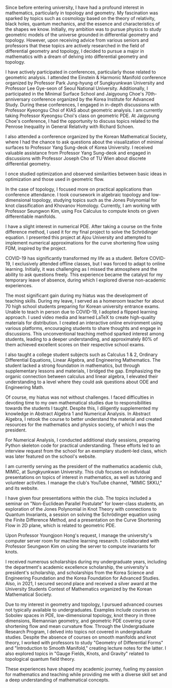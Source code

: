 Since before entering university, I have had a profound interest in mathematics, particularly in topology and geometry. My fascination was sparked by topics such as cosmology based on the theory of relativity, black holes, quantum mechanics, and the essence and characteristics of the shapes we know. Initially, my ambition was to pursue physics to study geometric models of the universe grounded in differential geometry and topology. However, upon receiving advice from various seniors and professors that these topics are actively researched in the field of differential geometry and topology, I decided to pursue a major in mathematics with a dream of delving into differential geometry and topology.

I have actively participated in conferences, particularly those related to geometric analysis. I attended the Einstein & Harmonic Manifold conference organized by Professor Park Jung-hyung of Sungkyunkwan University and Professor Lee Gye-seon of Seoul National University. Additionally, I participated in the Minimal Surface School and Jaigyoung Choe's 70th-anniversary conference organized by the Korea Institute for Advanced Study. During these conferences, I engaged in in-depth discussions with Professor Kyeongsu Choi of KIAS about geometric analysis. I am currently taking Professor Kyeongsu Choi's class on geometric PDE. At Jaigyoung Choe's conference, I had the opportunity to discuss topics related to the Penrose Inequality in General Relativity with Richard Schoen. 

I also attended a conference organized by the Korean Mathematical Society, where I had the chance to ask questions about the visualization of minimal surfaces to Professor Yang Sung-deok of Korea University. I received valuable assistance from Professor Yang Sung-deok and engaged in discussions with Professor Joseph Cho of TU Wien about discrete differential geometry. 

I once studied optimization and observed similarities between basic ideas in optimization and those used in geometric flow. 

In the case of topology, I focused more on practical applications than conference attendance. I took coursework in algebraic topology and low-dimensional topology, studying topics such as the Jones Polynomial for knot classification and Khovanov Homology. Currently, I am working with Professor Seungwon Kim, using Fox Calculus to compute knots on given differentiable manifolds. 

I have a slight interest in numerical PDE. After taking a course on the finite difference method, I used it for my final project to solve the Schrödinger equation. I presented this project at Ajou University and attempted to implement numerical approximations for the curve shortening flow using FDM, inspired by the project.

COVID-19 has significantly transformed my life as a student. Before COVID-19, I exclusively attended offline classes, but I was forced to adapt to online learning. Initially, it was challenging as I missed the atmosphere and the ability to ask questions freely. This experience became the catalyst for my temporary leave of absence, during which I explored diverse non-academic experiences.

The most significant gain during my hiatus was the development of teaching skills. During my leave, I served as a homeroom teacher for about 70 high school students preparing for Korean university entrance exams. Unable to teach in person due to COVID-19, I adopted a flipped learning approach. I used video media and learned LaTeX to create high-quality materials for distribution. I created an interactive online environment using various platforms, encouraging students to share thoughts and engage in discussions. This unconventional teaching method sparked interest among students, leading to a deeper understanding, and approximately 80% of them achieved excellent scores on their respective school exams.

I also taught a college student subjects such as Calculus 1 & 2, Ordinary Differential Equations, Linear Algebra, and Engineering Mathematics. The student lacked a strong foundation in mathematics, but through supplementary lessons and materials, I bridged the gap. Emphasizing the organic connection between calculus and linear algebra, I elevated their understanding to a level where they could ask questions about ODE and Engineering Math. 

Of course, my hiatus was not without challenges. I faced difficulties in devoting time to my own mathematical studies due to responsibilities towards the students I taught. Despite this, I diligently supplemented my knowledge in Abstract Algebra 1 and Numerical Analysis. In Abstract Algebra, I retook the course to better understand the material and created resources for the mathematics and physics society, of which I was the president. 

For Numerical Analysis, I conducted additional study sessions, preparing Python skeleton code for practical understanding. These efforts led to an interview request from the school for an exemplary student-led class, which was later featured on the school's website. 

I am currently serving as the president of the mathematics academic club, MIMIC, at Sungkyunkwan University. This club focuses on individual presentations on topics of interest in mathematics, as well as tutoring and volunteer activities. I manage the club's YouTube channel, "MIMIC SKKU," and its website.

I have given four presentations within the club. The topics included a seminar on "Non-Euclidean Parallel Postulate" for lower-class students, an exploration of the Jones Polynomial in Knot Theory with connections to Quantum Invariants, a session on solving the Schrödinger equation using the Finite Difference Method, and a presentation on the Curve Shortening Flow in 2D plane, which is related to geometric PDE.

Upon Professor Youngjoon Hong's request, I manage the university's computer server room for machine learning research. I collaborated with Professor Seungwon Kim on using the server to compute invariants for knots.

I received numerous scholarships during my undergraduate years, including the department's academic excellence scholarship, the university's president's scholarship, and scholarships from the Korea Science and Engineering Foundation and the Korea Foundation for Advanced Studies. Also, in 2021, I secured second place and received a silver award at the University Students Contest of Mathematics organized by the Korean Mathematical Society. 

Due to my interest in geometry and topology, I pursued advanced courses not typically available to undergraduates. Examples include courses on Sobolev spaces in PDE, low-dimensional topology, knot theory in three dimensions, Riemannian geometry, and geometric PDE covering curve shortening flow and mean curvature flow. Through the Undergraduate Research Program, I delved into topics not covered in undergraduate studies. Despite the absence of courses on smooth manifolds and knot theory, I worked with professors to study "Geometry of Differential Forms" and "Introduction to Smooth Manifold," creating lecture notes for the latter. I also explored topics in "Gauge Fields, Knots, and Gravity" related to topological quantum field theory. 

These experiences have shaped my academic journey, fueling my passion for mathematics and teaching while providing me with a diverse skill set and a deep understanding of mathematical concepts.